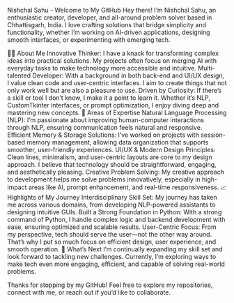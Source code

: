 Nishchal Sahu - Welcome to My GitHub
Hey there! I’m Nishchal Sahu, an enthusiastic creator, developer, and all-around problem solver based in Chhattisgarh, India. I love crafting solutions that bridge simplicity and functionality, whether I’m working on AI-driven applications, designing smooth interfaces, or experimenting with emerging tech.

👨‍💻 About Me
Innovative Thinker: I have a knack for transforming complex ideas into practical solutions. My projects often focus on merging AI with everyday tasks to make technology more accessible and intuitive.
Multi-talented Developer: With a background in both back-end and UI/UX design, I value clean code and user-centric interfaces. I aim to create things that not only work well but are also a pleasure to use.
Driven by Curiosity: If there’s a skill or tool I don’t know, I make it a point to learn it. Whether it’s NLP, CustomTkinter interfaces, or prompt optimization, I enjoy diving deep and mastering new concepts.
🌱 Areas of Expertise
Natural Language Processing (NLP): I’m passionate about improving human-computer interactions through NLP, ensuring communication feels natural and responsive.
Efficient Memory & Storage Solutions: I’ve worked on projects with session-based memory management, allowing data organization that supports smoother, user-friendly experiences.
UI/UX & Modern Design Principles: Clean lines, minimalism, and user-centric layouts are core to my design approach. I believe that technology should be straightforward, engaging, and aesthetically pleasing.
Creative Problem Solving: My creative approach to development helps me solve problems innovatively, especially in high-impact areas like AI, prompt enhancement, and real-time responsiveness.
📈 Highlights of My Journey
Interdisciplinary Skill Set: My journey has taken me across various domains, from developing NLP-powered assistants to designing intuitive GUIs.
Built a Strong Foundation in Python: With a strong command of Python, I handle complex logic and backend development with ease, ensuring optimized and scalable results.
User-Centric Focus: From my perspective, tech should serve the user—not the other way around. That’s why I put so much focus on efficient design, user experience, and smooth operation.
🚀 What’s Next
I’m continually expanding my skill set and look forward to tackling new challenges. Currently, I’m exploring ways to make tech even more engaging, efficient, and capable of solving real-world problems.

Thanks for stopping by my GitHub! Feel free to explore my repositories, connect with me, or reach out if you’d like to collaborate.
